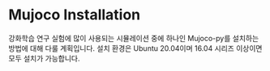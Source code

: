 # Mujoco Installation 

강화학습 연구 실험에 많이 사용되는 시뮬레이션 중에 하나인 Mujoco-py를 설치하는 방법에 대해 다룰 계획입니다.
설치 환경은 Ubuntu 20.04이며 16.04 시리즈 이상이면 모두 설치가 가능합니다.

